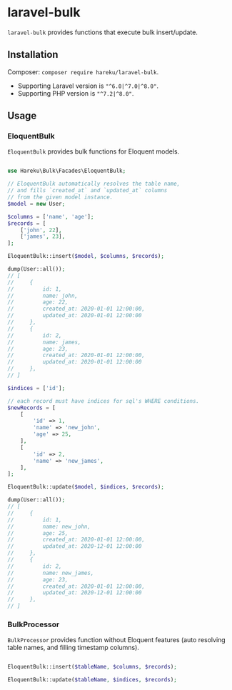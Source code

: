 # laravel-bulk

`laravel-bulk` provides functions that execute bulk insert/update.

## Installation

Composer: `composer require hareku/laravel-bulk`.

- Supporting Laravel version is `"^6.0|^7.0|^8.0"`.
- Supporting PHP version is `"^7.2|^8.0"`.

## Usage

### EloquentBulk

`EloquentBulk` provides bulk functions for Eloquent models.

```php

use Hareku\Bulk\Facades\EloquentBulk;

// EloquentBulk automatically resolves the table name,
// and fills `created_at` and `updated_at` columns
// from the given model instance.
$model = new User;

$columns = ['name', 'age'];
$records = [
    ['john', 22],
    ['james', 23],
];

EloquentBulk::insert($model, $columns, $records);

dump(User::all());
// [
//     {
//         id: 1,
//         name: john,
//         age: 22,
//         created_at: 2020-01-01 12:00:00,
//         updated_at: 2020-01-01 12:00:00
//     },
//     {
//         id: 2,
//         name: james,
//         age: 23,
//         created_at: 2020-01-01 12:00:00,
//         updated_at: 2020-01-01 12:00:00
//     },
// ]

$indices = ['id'];

// each record must have indices for sql's WHERE conditions.
$newRecords = [
    [
        'id' => 1,
        'name' => 'new_john',
        'age' => 25,
    ],
    [
        'id' => 2,
        'name' => 'new_james',
    ],
];

EloquentBulk::update($model, $indices, $records);

dump(User::all());
// [
//     {
//         id: 1,
//         name: new_john,
//         age: 25,
//         created_at: 2020-01-01 12:00:00,
//         updated_at: 2020-12-01 12:00:00
//     },
//     {
//         id: 2,
//         name: new_james,
//         age: 23,
//         created_at: 2020-01-01 12:00:00,
//         updated_at: 2020-12-01 12:00:00
//     },
// ]

```

### BulkProcessor

`BulkProcessor` provides function without Eloquent features (auto resolving table names, and filling timestamp columns).

```php

EloquentBulk::insert($tableName, $columns, $records);

EloquentBulk::update($tableName, $indices, $records);

```
